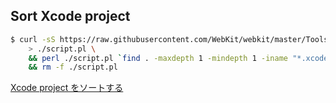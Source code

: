 ## Sort Xcode project

```sh
$ curl -sS https://raw.githubusercontent.com/WebKit/webkit/master/Tools/Scripts/sort-Xcode-project-file \
    > ./script.pl \
    && perl ./script.pl `find . -maxdepth 1 -mindepth 1 -iname "*.xcodeproj"` \
    && rm -f ./script.pl
```

[Xcode project をソートする](https://qiita.com/YutoMizutani/items/6eea2ffac577ff481039#xcode-project-をソートする)
